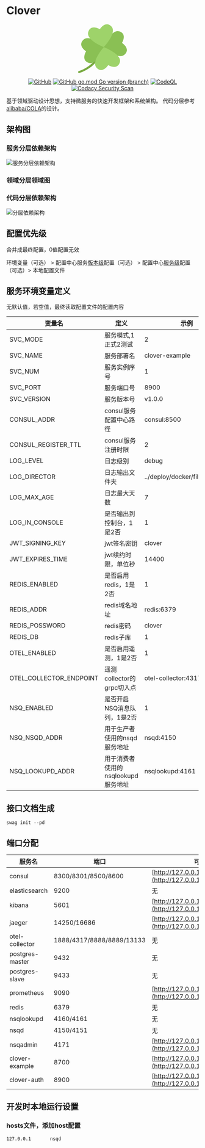 # Clover

<div align=center>
<svg t="1669107962890" class="icon" viewBox="0 0 1024 1024" version="1.1" xmlns="http://www.w3.org/2000/svg" p-id="712" width="128" height="128">
<path d="M518.46 466.146c-0.25 0.968-25.462 96.968-100.158 208.154-68.574 101.968-194.222 238.208-403.596 307.968v0.032C6.24 985.11 0.118 993.078 0.118 1002.512c0 11.778 9.56 21.336 21.336 21.336a20.76 20.76 0 0 0 6.716-1.124v0.032c97.814-32.614 186.598-81.538 263.982-145.518 61.856-51.14 116.528-111.904 162.512-180.6 78.32-117.058 104.062-215.778 105.124-219.902l-41.328-10.59z" fill="#79AA41" p-id="713" data-spm-anchor-id="a313x.7781069.0.i4" class=""></path><path d="M110.616 325.19C-19.5 451.058 167.754 567.802 167.754 567.802s-116.058 187.692 56.358 242.8c172.416 55.108 339.398-335.334 339.398-335.334S240.732 199.352 110.616 325.19z" fill="#8AC054" p-id="714" data-spm-anchor-id="a313x.7781069.0.i3" class=""></path><path d="M977.882 634.344c130.116-125.834-57.138-242.612-57.138-242.612s116.058-187.662-56.36-242.77c-172.414-55.108-339.426 335.334-339.426 335.334s322.81 275.916 452.924 150.048z" fill="#8AC054" p-id="715" data-spm-anchor-id="a313x.7781069.0.i1" class=""></path><path d="M389.656 913.416c125.868 130.116 242.614-57.14 242.614-57.14s187.694 116.058 242.8-56.356c55.108-172.418-335.334-320.746-335.334-320.746s-275.918 304.124-150.08 434.242z" fill="#9ED36A" p-id="716" data-spm-anchor-id="a313x.7781069.0.i0" class=""></path><path d="M698.81 46.15c-125.836-130.116-242.614 57.138-242.614 57.138s-187.66-116.058-242.768 56.358c-55.14 172.416 326.308 319.528 326.308 319.528S824.68 176.266 698.81 46.15z" fill="#9ED36A" p-id="717" data-spm-anchor-id="a313x.7781069.0.i2" class=""></path>
</svg>

[![GitHub](https://img.shields.io/github/license/zhanjunjie2019/clover)](https://www.apache.org/licenses/LICENSE-2.0.html)
[![GitHub go.mod Go version (branch)](https://img.shields.io/github/go-mod/go-version/zhanjunjie2019/clover/master)](https://github.com/golang/go.git)
[![CodeQL](https://github.com/zhanjunjie2019/clover/actions/workflows/codeql.yml/badge.svg)](https://github.com/zhanjunjie2019/clover/actions/workflows/codeql.yml)
[![Codacy Security Scan](https://github.com/zhanjunjie2019/clover/actions/workflows/codacy.yml/badge.svg)](https://github.com/zhanjunjie2019/clover/actions/workflows/codacy.yml)
</div>

基于领域驱动设计思想，支持微服务的快速开发框架和系统架构。
代码分层参考[alibaba/COLA](https://github.com/alibaba/COLA)的设计。

## 架构图

### 服务分层依赖架构

![服务分层依赖架构](https://assets.processon.com/chart_image/63745a045653bb3a8405069a.png)

### 领域分层领域图

### 代码分层依赖架构

![分层依赖架构](https://assets.processon.com/chart_image/637334050791290b4b9a005e.png)

## 配置优先级

合并成最终配置，0值配置无效

环境变量（可选） > 配置中心服务<u>版本级</u>配置（可选） > 配置中心<u>服务级</u>配置（可选）> 本地配置文件

## 服务环境变量定义

无默认值，若空值，最终读取配置文件的配置内容

| 变量名                     | 定义                     | 示例                             |
|-------------------------|------------------------|--------------------------------|
| SVC_MODE                | 服务模式,1正式2测试            | 2                              |
| SVC_NAME                | 服务部署名                  | clover-example                 |
| SVC_NUM                 | 服务实例序号                 | 1                              |
| SVC_PORT                | 服务端口号                  | 8900                           |
| SVC_VERSION             | 服务版本号                  | v1.0.0                         |
| CONSUL_ADDR             | consul服务配置中心路径         | consul:8500                    |
| CONSUL_REGISTER_TTL     | consul服务注册时限           | 2                              |
| LOG_LEVEL               | 日志级别                   | debug                          |
| LOG_DIRECTOR            | 日志输出文件夹                | ../deploy/docker/filebeat/logs |
| LOG_MAX_AGE             | 日志最大天数                 | 7                              |
| LOG_IN_CONSOLE          | 是否输出到控制台，1是2否          | 1                              |
| JWT_SIGNING_KEY         | jwt签名密钥                | clover                         |
| JWT_EXPIRES_TIME        | jwt续约时限，单位秒            | 14400                          |
| REDIS_ENABLED           | 是否启用redis，1是2否         | 1                              |
| REDIS_ADDR              | redis域名地址              | redis:6379                     |
| REDIS_POSSWORD          | redis密码                | clover                         |
| REDIS_DB                | redis子库                | 1                              |
| OTEL_ENABLED            | 是否启用遥测，1是2否            | 1                              |
| OTEL_COLLECTOR_ENDPOINT | 遥测collector的grpc切入点    | otel-collector:4317            |
| NSQ_ENABLED             | 是否开启NSQ消息队列，1是2否       | 1                              |
| NSQ_NSQD_ADDR           | 用于生产者使用的nsqd服务地址       | nsqd:4150                      |
| NSQ_LOOKUPD_ADDR        | 用于消费者使用的nsqlookupd服务地址 | nsqlookupd:4161                |

## 接口文档生成

```shell
swag init --pd
```

## 端口分配

| 服务名             | 端口                        | 可视化界面路径                                                                              |
|-----------------|---------------------------|--------------------------------------------------------------------------------------|
| consul          | 8300/8301/8500/8600       | [http://127.0.0.1:8500/](http://127.0.0.1:8500/)                                     |
| elasticsearch   | 9200                      | 无                                                                                    |
| kibana          | 5601                      | [http://127.0.0.1:5601/](http://127.0.0.1:5601/)                                     |
| jaeger          | 14250/16686               | [http://127.0.0.1:16686/](http://127.0.0.1:16686/)                                   |
| otel-collector  | 1888/4317/8888/8889/13133 | 无                                                                                    |
| postgres-master | 9432                      | 无                                                                                    |
| postgres-slave  | 9433                      | 无                                                                                    |
| prometheus      | 9090                      | [http://127.0.0.1:9090/](http://127.0.0.1:9090/)                                     |
| redis           | 6379                      | 无                                                                                    |
| nsqlookupd      | 4160/4161                 | 无                                                                                    |
| nsqd            | 4150/4151                 | 无                                                                                    |
| nsqadmin        | 4171                      | [http://127.0.0.1:4171/](http://127.0.0.1:4171/)                                     |
| clover-example  | 8700                      | [http://127.0.0.1:8700/swagger/index.html](http://127.0.0.1:8700/swagger/index.html) |
| clover-auth     | 8900                      | [http://127.0.0.1:8900/swagger/index.html](http://127.0.0.1:8900/swagger/index.html) |

## 开发时本地运行设置

### hosts文件，添加host配置

```text
127.0.0.1       nsqd
```
